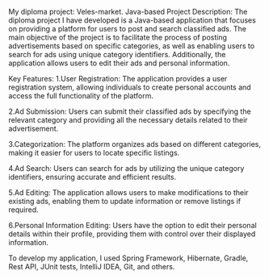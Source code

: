 My diploma project: Veles-market. Java-based Project
Description:
The diploma project I have developed is a Java-based application that focuses on providing a platform for users to post and search classified ads. 
The main objective of the project is to facilitate the process of posting advertisements based on specific categories, as well as enabling users to search for ads using unique category identifiers. Additionally, the application allows users to edit their ads and personal information.

Key Features:
 1.User Registration: The application provides a user registration system, allowing individuals to create personal accounts and access the full functionality of the platform.
 
 2.Ad Submission: Users can submit their classified ads by specifying the relevant category and providing all the necessary details related to their advertisement.
 
 3.Categorization: The platform organizes ads based on different categories, making it easier for users to locate specific listings.
 
 4.Ad Search: Users can search for ads by utilizing the unique category identifiers, ensuring accurate and efficient results.
 
 5.Ad Editing: The application allows users to make modifications to their existing ads, enabling them to update information or remove listings if required.
 
 6.Personal Information Editing: Users have the option to edit their personal details within their profile, providing them with control over their displayed information.
 
 To develop my application, I used Spring Framework, Hibernate, Gradle, Rest API, JUnit tests, IntelliJ IDEA, Git, and others.

